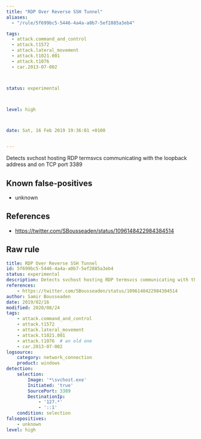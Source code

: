 ```yaml
---
title: "RDP Over Reverse SSH Tunnel"
aliases:
  - "/rule/5f699bc5-5446-4a4a-a0b7-5ef2885a3eb4"

tags:
  - attack.command_and_control
  - attack.t1572
  - attack.lateral_movement
  - attack.t1021.001
  - attack.t1076
  - car.2013-07-002



status: experimental



level: high



date: Sat, 16 Feb 2019 19:36:01 +0100


---
```


Detects svchost hosting RDP termsvcs communicating with the loopback address and on TCP port 3389

<!--more-->


## Known false-positives

* unknown



## References

* https://twitter.com/SBousseaden/status/1096148422984384514


## Raw rule
```yaml
title: RDP Over Reverse SSH Tunnel
id: 5f699bc5-5446-4a4a-a0b7-5ef2885a3eb4
status: experimental
description: Detects svchost hosting RDP termsvcs communicating with the loopback address and on TCP port 3389
references:
    - https://twitter.com/SBousseaden/status/1096148422984384514
author: Samir Bousseaden
date: 2019/02/16
modified: 2020/08/24
tags:
    - attack.command_and_control
    - attack.t1572
    - attack.lateral_movement
    - attack.t1021.001
    - attack.t1076  # an old one
    - car.2013-07-002
logsource:
    category: network_connection
    product: windows
detection:
    selection:
        Image: '*\svchost.exe'
        Initiated: 'true'
        SourcePort: 3389
        DestinationIp:
            - '127.*'
            - '::1'
    condition: selection
falsepositives:
    - unknown
level: high

```
